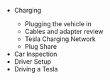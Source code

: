 <ul>
<li>Charging</li>
  <ul>
<li>Plugging the vehicle in</li>
<li>Cables and adapter review</li>
<li>Tesla Charging Network</li>
<li>Plug Share</li>
  </ul>
<li>Car Inspection</li>
<li>Driver Setup</li>
<li>Driving a Tesla</li>
</ul>
